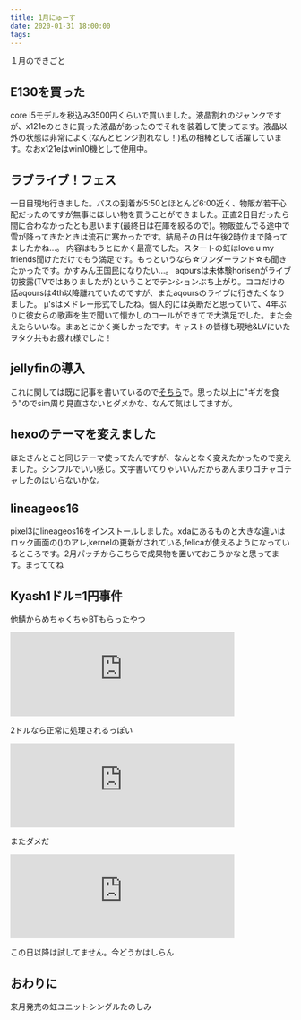 ```yaml
---
title: 1月にゅーす
date: 2020-01-31 18:00:00
tags:
---
```

１月のできごと
<!-- more -->
<!-- toc -->
## E130を買った
core i5モデルを税込み3500円くらいで買いました。液晶割れのジャンクですが、x121eのときに買った液晶があったのでそれを装着して使ってます。液晶以外の状態は非常によく(なんとヒンジ割れなし！)私の相棒として活躍しています。なおx121eはwin10機として使用中。

## ラブライブ！フェス
一日目現地行きました。バスの到着が5:50とほとんど6:00近く、物販が若干心配だったのですが無事にほしい物を買うことができました。正直2日目だったら間に合わなかったとも思います(最終日は在庫を絞るので)。物販並んでる途中で雪が降ってきたときは流石に寒かったです。結局その日は午後2時位まで降ってましたかね...。
内容はもうとにかく最高でした。スタートの虹はlove u my friends聞けただけでもう満足です。もっというなら☆ワンダーランド☆も聞きたかったです。かすみん王国民になりたい...。
aqoursは未体験horisenがライブ初披露(TVではありましたが)ということでテンションぶち上がり。ココだけの話aqoursは4th以降離れていたのですが、またaqoursのライブに行きたくなりました。
μ'sはメドレー形式でしたね。個人的には英断だと思っていて、4年ぶりに彼女らの歌声を生で聞いて懐かしのコールができてで大満足でした。また会えたらいいな。まぁとにかく楽しかったです。キャストの皆様も現地&LVにいたヲタク共もお疲れ様でした！

## jellyfinの導入
これに関しては既に記事を書いているので[そちら](https://blog-w.netlify.com/2020/01/13/)で。思った以上に"ギガを食う"のでsim周り見直さないとダメかな、なんて気はしてますが。

## hexoのテーマを変えました
ほたさんとこと同じテーマ使ってたんですが、なんとなく変えたかったので変えました。シンプルでいい感じ。文字書いてりゃいいんだからあんまりゴチャゴチャしたのはいらないかな。

## lineageos16
pixel3にlineageos16をインストールしました。xdaにあるものと大きな違いはロック画面の()のアレ,kernelの更新がされている,felicaが使えるようになっているところです。2月パッチからこちらで成果物を置いておこうかなと思ってます。まっててね

## Kyash1ドル=1円事件
他鯖からめちゃくちゃBTもらったやつ

<iframe src="https://mstdn.maud.io/@w_jb_/103542885225895260/embed" class="mastodon-embed" style="max-width: 100%; border: 0" width="400" allowfullscreen="allowfullscreen"></iframe><script src="https://mstdn.maud.io/embed.js" async="async"></script>

2ドルなら正常に処理されるっぽい

<iframe src="https://mstdn.maud.io/@w_jb_/103542895172365953/embed" class="mastodon-embed" style="max-width: 100%; border: 0" width="400" allowfullscreen="allowfullscreen"></iframe><script src="https://mstdn.maud.io/embed.js" async="async"></script>

またダメだ

<iframe src="https://mstdn.maud.io/@w_jb_/103542918129031020/embed" class="mastodon-embed" style="max-width: 100%; border: 0" width="400" allowfullscreen="allowfullscreen"></iframe><script src="https://mstdn.maud.io/embed.js" async="async"></script>

この日以降は試してません。今どうかはしらん

## おわりに
来月発売の虹ユニットシングルたのしみ